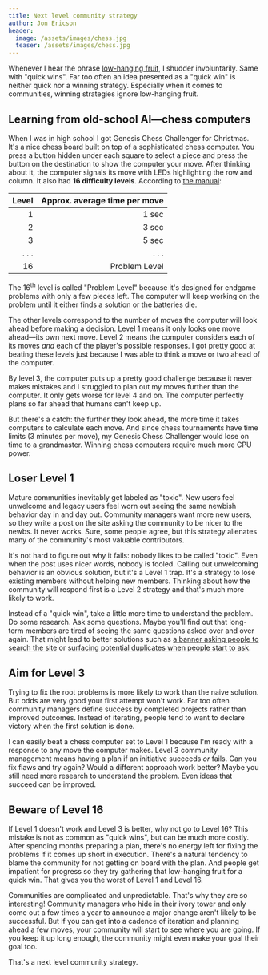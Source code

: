 ```yaml
---
title: Next level community strategy
author: Jon Ericson
header:
  image: /assets/images/chess.jpg 
  teaser: /assets/images/chess.jpg 
---
```


Whenever I hear the phrase [low-hanging
fruit](https://jlericson.com/2023/06/02/easy_answers.html), I shudder
involuntarily. Same with "quick wins". Far too often an idea presented
as a "quick win" is neither quick nor a winning strategy. Especially
when it comes to communities, winning strategies ignore low-hanging
fruit.

## Learning from old-school AI&mdash;chess computers

When I was in high school I got Genesis Chess Challenger for
Christmas. It's a nice chess board built on top of a sophisticated
chess computer. You press a button hidden under each square to select
a piece and press the button on the destination to show the computer
your move. After thinking about it, the computer signals its move with
LEDs highlighting the row and column. It also had **16 difficulty
levels**. According to [the
manual](http://alain.zanchetta.free.fr/docs/Fidelity/Fidelity_Genesis_EN.pdf):

| Level | Approx. average time per move |
| ----: | ----------------------------: |
|     1 |                         1 sec |
|     2 |                         3 sec |
|     3 |                         5 sec |
| . . . |                         . . . |
|    16 |                 Problem Level |

The 16<sup>th</sup> level is called "Problem Level" because it's
designed for endgame problems with only a few pieces left. The
computer will keep working on the problem until it either finds a
solution or the batteries die.

The other levels correspond to the number of moves the computer will
look ahead before making a decision. Level 1 means it only looks one move
ahead&mdash;its own next move. Level 2 means the computer considers each of
its moves _and_ each of the player's possible responses. I got pretty
good at beating these levels just because I was able to think a move
or two ahead of the computer.

By level 3, the computer puts up a pretty good challenge because
it never makes mistakes and I struggled to plan out my moves further
than the computer. It only gets worse for level 4 and on. The
computer perfectly plans so far ahead that humans can't keep up.

But there's a catch: the further they look ahead, the more time it
takes computers to calculate each move. And since chess tournaments
have time limits (3 minutes per move), my Genesis Chess Challenger
would lose on time to a grandmaster. Winning chess computers require
much more CPU power.

## Loser Level 1

Mature communities inevitably get labeled as "toxic". New users feel
unwelcome and legacy users feel worn out seeing the same newbish
behavior day in and day out. Community managers want more new users,
so they write a post on the site asking the community to be nicer to
the newbs. It never works. Sure, some people agree, but this strategy
alienates many of the community's most valuable contributors.

It's not hard to figure out why it fails: nobody likes to be called
"toxic". Even when the post uses nicer words, nobody is
fooled. Calling out unwelcoming behavior is an obvious solution, but
it's a Level 1 trap. It's a strategy to lose existing members without
helping new members. Thinking about how the community will respond
first is a Level 2 strategy and that's much more likely to work.

Instead of a "quick win", take a little more time to understand the
problem. Do some research. Ask some questions. Maybe you'll find out
that long-term members are tired of seeing the same questions asked
over and over again. That might lead to better solutions such as [a
banner asking people to search the
site](https://meta.discourse.org/t/search-banner/122939) or [surfacing
potential duplicates when people start to
ask](https://meta.stackoverflow.com/questions/268318/why-is-the-this-question-might-exist-search-better-than-the-normal-search).

## Aim for Level 3

Trying to fix the root problems is more likely to work than the naive
solution. But odds are very good your first attempt won't work. Far
too often community managers define success by completed projects
rather than improved outcomes. Instead of iterating, people tend to
want to declare victory when the first solution is done.

I can easily beat a chess computer set to Level 1 because I'm ready
with a response to any move the computer makes. Level 3 community
management means having a plan if an initiative succeeds _or_
fails. Can you fix flaws and try again? Would a different approach
work better? Maybe you still need more research to understand the
problem. Even ideas that succeed can be improved.

## Beware of Level 16

If Level 1 doesn't work and Level 3 is better, why not go to Level 16?
This mistake is not as common as "quick wins", but can be much more
costly. After spending months preparing a plan, there's no energy left
for fixing the problems if it comes up short in execution. There's a
natural tendency to blame the community for not getting on board with
the plan. And people get impatient for progress so they try gathering
that low-hanging fruit for a quick win. That gives you the worst of
Level 1 and Level 16.

Communities are complicated and unpredictable. That's why they are so
interesting! Community managers who hide in their ivory tower and only
come out a few times a year to announce a major change aren't likely
to be successful. But if you can get into a cadence of iteration and
planning ahead a few moves, your community will start to see where you
are going. If you keep it up long enough, the community might even
make your goal their goal too.

That's a next level community strategy.
